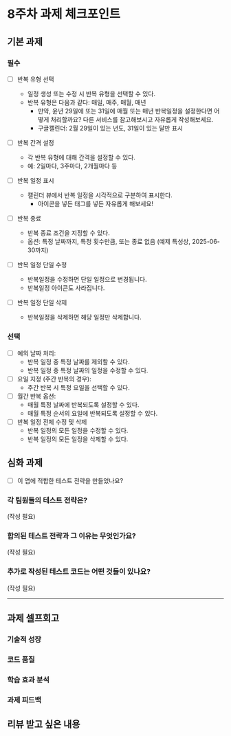 # 8주차 과제 체크포인트

## 기본 과제

### 필수

- [ ] 반복 유형 선택

  - 일정 생성 또는 수정 시 반복 유형을 선택할 수 있다.
  - 반복 유형은 다음과 같다: 매일, 매주, 매월, 매년
    - 만약, 윤년 29일에 또는 31일에 매월 또는 매년 반복일정을 설정한다면 어떻게 처리할까요? 다른 서비스를 참고해보시고 자유롭게 작성해보세요.
    - 구글캘린더: 2월 29일이 있는 년도, 31일이 있는 달만 표시

- [ ] 반복 간격 설정
  - 각 반복 유형에 대해 간격을 설정할 수 있다.
  - 예: 2일마다, 3주마다, 2개월마다 등
- [ ] 반복 일정 표시
  - 캘린더 뷰에서 반복 일정을 시각적으로 구분하여 표시한다.
    - 아이콘을 넣든 태그를 넣든 자유롭게 해보세요!
- [ ] 반복 종료
  - 반복 종료 조건을 지정할 수 있다.
  - 옵션: 특정 날짜까지, 특정 횟수만큼, 또는 종료 없음 (예제 특성상, 2025-06-30까지)
- [ ] 반복 일정 단일 수정
  - 반복일정을 수정하면 단일 일정으로 변경됩니다.
  - 반복일정 아이콘도 사라집니다.
- [ ] 반복 일정 단일 삭제
  - 반복일정을 삭제하면 해당 일정만 삭제합니다.

### 선택

- [ ] 예외 날짜 처리:
  - 반복 일정 중 특정 날짜를 제외할 수 있다.
  - 반복 일정 중 특정 날짜의 일정을 수정할 수 있다.
- [ ] 요일 지정 (주간 반복의 경우):
  - 주간 반복 시 특정 요일을 선택할 수 있다.
- [ ] 월간 반복 옵션:
  - 매월 특정 날짜에 반복되도록 설정할 수 있다.
  - 매월 특정 순서의 요일에 반복되도록 설정할 수 있다.
- [ ] 반복 일정 전체 수정 및 삭제
  - 반복 일정의 모든 일정을 수정할 수 있다.
  - 반복 일정의 모든 일정을 삭제할 수 있다.

## 심화 과제

- [ ] 이 앱에 적합한 테스트 전략을 만들었나요?

### 각 팀원들의 테스트 전략은?

(작성 필요)

### 합의된 테스트 전략과 그 이유는 무엇인가요?

(작성 필요)

### 추가로 작성된 테스트 코드는 어떤 것들이 있나요?

(작성 필요)

---

## 과제 셀프회고

<!-- 과제에 대한 회고를 작성해주세요 -->

### 기술적 성장

<!-- 예시
- 새로 학습한 개념
- 기존 지식의 재발견/심화
- 구현 과정에서의 기술적 도전과 해결
-->

### 코드 품질

<!-- 예시
- 특히 만족스러운 구현
- 리팩토링이 필요한 부분
- 코드 설계 관련 고민과 결정
-->

### 학습 효과 분석

<!-- 예시
- 가장 큰 배움이 있었던 부분
- 추가 학습이 필요한 영역
- 실무 적용 가능성
-->

### 과제 피드백

<!-- 예시
- 과제에서 모호하거나 애매했던 부분
- 과제에서 좋았던 부분
-->

## 리뷰 받고 싶은 내용

<!--
피드백 받고 싶은 내용을 구체적으로 남겨주세요
모호한 요청은 피드백을 남기기 어렵습니다.

참고링크: https://chatgpt.com/share/675b6129-515c-8001-ba72-39d0fa4c7b62

모호한 요청의 예시)
- 코드 스타일에 대한 피드백 부탁드립니다.
- 코드 구조에 대한 피드백 부탁드립니다.
- 개념적인 오류에 대한 피드백 부탁드립니다.
- 추가 구현이 필요한 부분에 대한 피드백 부탁드립니다.

구체적인 요청의 예시)
- 현재 함수와 변수명을 보면 직관성이 떨어지는 것 같습니다. 함수와 변수를 더 명확하게 이름 지을 수 있는 방법에 대해 조언해주실 수 있나요?
- 현재 파일 단위로 코드가 분리되어 있지만, 모듈화나 계층화가 부족한 것 같습니다. 어떤 기준으로 클래스를 분리하거나 모듈화를 진행하면 유지보수에 도움이 될까요?
- MVC 패턴을 따르려고 했는데, 제가 구현한 구조가 MVC 원칙에 맞게 잘 구성되었는지 검토해주시고, 보완할 부분을 제안해주실 수 있을까요?
- 컴포넌트 간의 의존성이 높아져서 테스트하기 어려운 상황입니다. 의존성을 낮추고 테스트 가능성을 높이는 구조 개선 방안이 있을까요?
-->
